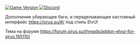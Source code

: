 [![Game Version](https://img.shields.io/badge/wow-3.3.5-blue.svg)](https://github.com/ElvUI-WotLK)
[![Discord](https://discordapp.com/api/guilds/259362419372064778/widget.png?style=shield)](https://discord.gg/7cjU9xvcQY)

Дополнение убирающие баги, и переделывающее кастомный интерфейс https://sirus.su/#/ под стиль ElvUI 


Тема на форуме https://forum.sirus.su/threads/addon-elvui-for-sirus.185110/

 
 
